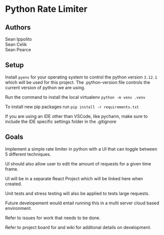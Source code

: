 # Python Rate Limiter

## Authors
Sean Ippolito 
<br>
Sean Celik
<br>
Sean Pearce

## Setup

Install `pyenv` for your operating system to control the python version `3.12.1` which will be used for this project. The .python-version file controls the current version of python we are using.

Run the command to install the local virtualenv `python -m venv .venv`

To install new pip packages run  `pip install -r requirements.txt`

If you are using an IDE other than VSCode, like pycharm, make sure to include the IDE specific settings folder in the .gitignore


## Goals
Implement a simple rate limiter in python with a UI that can toggle between 5 different techniques.

UI should also allow user to edit the amount of requests for a given time frame.

UI will be in a separate React Project which will be linked here when created.

Unit tests and stress testing will also be applied to tests large requests.

Future developement would entail running this in a multi server cloud based environment.

Refer to issues for work that needs to be done.

Refer to project board for and wiki for additonal details on development. 

